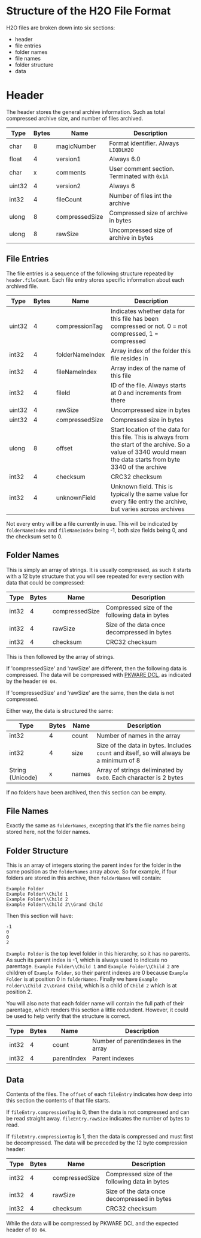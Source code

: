 # Structure of the H2O File Format

H2O files are broken down into six sections:
* header
* file entries
* folder names
* file names
* folder structure
* data

# Header

The header stores the general archive information. Such as total compressed archive size, and
number of files archived.

| Type   | Bytes | Name           | Description                                  |
| ------ | ----- | -------------- | -------------------------------------------- |
| char   | 8     | magicNumber    | Format identifier. Always `LIQDLH2O`         |
| float  | 4     | version1       | Always 6.0                                   |
| char   | x     | comments       | User comment section. Terminated with `0x1A` |
| uint32 | 4     | version2       | Always 6                                     |
| int32  | 4     | fileCount      | Number of files int the archive              |
| ulong  | 8     | compressedSize | Compressed size of archive in bytes          |
| ulong  | 8     | rawSize        | Uncompressed size of archive in bytes        |

## File Entries

The file entries is a sequence of the following structure repeated by `header.fileCount`. Each file
entry stores specific information about each archived file.

| Type   | Bytes | Name            | Description                                                                                                  |
| ------ | ----- | --------------- | ------------------------------------------------------------------------------------------------------------ |
| uint32 | 4     | compressionTag  | Indicates whether data for this file has been compressed or not. 0 = not compressed, 1 = compressed          |
| int32  | 4     | folderNameIndex | Array index of the folder this file resides in                                                               |
| int32  | 4     | fileNameIndex   | Array index of the name of this file                                                                         |
| int32  | 4     | fileId          | ID of the file. Always starts at 0 and increments from there                                                 |
| uint32 | 4     | rawSize         | Uncompressed size in bytes                                                                                   |
| uint32 | 4     | compressedSize  | Compressed size in bytes                                                                                     |
| ulong  | 8     | offset          | Start location of the data for this file. This is always from the start of the archive. So a value of 3340 would mean the data starts from byte 3340 of the archive |
| int32  | 4     | checksum        | CRC32 checksum                                                                                               |
| int32  | 4     | unknownField    | Unknown field. This is typically the same value for every file entry the archive, but varies across archives |

Not every entry will be a file currently in use. This will be indicated by `folderNameIndex` and
`fileNameIndex` being -1, both size fields being 0, and the checksum set to 0.

## Folder Names

This is simply an array of strings. It is usually compressed, as such it starts with a 12 byte structure
that you will see repeated for every section with data that could be compressed:

| Type   | Bytes | Name           | Description                                    |
| ------ | ----- | -------------- | ---------------------------------------------- |
| int32  | 4     | compressedSize | Compressed size of the following data in bytes |
| int32  | 4     | rawSize        | Size of the data once decompressed in bytes    |
| int32  | 4     | checksum       | CRC32 checksum                                 |

This is then followed by the array of strings.

If 'compressedSize' and 'rawSize' are different, then the following data is compressed. The data will be
compressed with [PKWARE DCL](http://fileformats.archiveteam.org/wiki/PKWARE_DCL_Implode), as indicated by
the header `00 04`.

If 'compressedSize' and 'rawSize' are the same, then the data is not compressed.

Either way, the data is structured the same:

| Type              | Bytes | Name  | Description                                                                              |
| ----------------- | ----- | ----- | ---------------------------------------------------------------------------------------- |
| int32             | 4     | count | Number of names in the array                                                             |
| int32             | 4     | size  | Size of the data in bytes. Includes `count` and itself, so will always be a minimum of 8 |
| String (Unicode)  | x     | names | Array of strings deliminated by `0x00`. Each character is 2 bytes                        |

If no folders have been archived, then this section can be empty.

## File Names

Exactly the same as `folderNames`, excepting that it's the file names being stored here, not the folder names.

## Folder Structure

This is an array of integers storing the parent index for the folder in the same position as the `folderNames`
array above. So for example, if four folders are stored in this archive, then `folderNames` will contain:

    Example Folder
    Example Folder\\Child 1
    Example Folder\\Child 2
    Example Folder\\Child 2\\Grand Child

Then this section will have:

    -1
    0
    0
    2

`Example Folder` is the top level folder in this hierarchy, so it has no parents. As such its parent index is -1,
which is always used to indicate no parentage. `Example Folder\\Child 1` and `Example Folder\\Child 2` are
children of `Example Folder`, so their parent indexes are 0 because `Example Folder` is at position 0 in `folderNames`.
Finally we have `Example Folder\\Child 2\\Grand Child`, which is a child of `Child 2` which is at position 2.

You will also note that each folder name will contain the full path of their parentage, which renders this
section a little redundent. However, it could be used to help verify that the structure is correct.

| Type  | Bytes | Name        | Description                          |
| ----- | ----- | ----------- | ------------------------------------ |
| int32 | 4     | count       | Number of parentIndexes in the array |
| int32 | 4     | parentIndex | Parent indexes                       |

## Data

Contents of the files. The `offset` of each `fileEntry` indicates how deep into this section the contents of
that file starts.

If `fileEntry.compressionTag` is 0, then the data is not compressed and can be read straight away. `fileEntry.rawSize`
indicates the number of bytes to read.

If `fileEntry.compressionTag` is 1, then the data is compressed and must first be decompressed. The data
will be preceded by the 12 byte compression header:

| Type   | Bytes | Name           | Description                                    |
| ------ | ----- | -------------- | ---------------------------------------------- |
| int32  | 4     | compressedSize | Compressed size of the following data in bytes |
| int32  | 4     | rawSize        | Size of the data once decompressed in bytes    |
| int32  | 4     | checksum       | CRC32 checksum                                 |

While the data will be compressed by PKWARE DCL and the expected header of `00 04`.